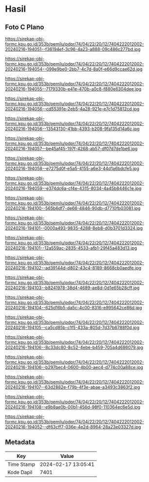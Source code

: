 # Hasil

## Foto C Plano

https://sirekap-obj-formc.kpu.go.id/353b/pemilu/pdpr/74/04/22/20/12/7404222012002-20240216-194051--f36194ef-3c96-4a23-a888-09c486c277bd.jpg

https://sirekap-obj-formc.kpu.go.id/353b/pemilu/pdpr/74/04/22/20/12/7404222012002-20240216-194054--099e9be0-2bb7-4c7d-8a0f-e66d9ccae62d.jpg

https://sirekap-obj-formc.kpu.go.id/353b/pemilu/pdpr/74/04/22/20/12/7404222012002-20240216-194055--7179330b-e41e-470b-a0c8-f880e6304dee.jpg

https://sirekap-obj-formc.kpu.go.id/353b/pemilu/pdpr/74/04/22/20/12/7404222012002-20240216-194056--cd55391e-2eb5-4a28-921e-e7c1d75812cd.jpg

https://sirekap-obj-formc.kpu.go.id/353b/pemilu/pdpr/74/04/22/20/12/7404222012002-20240216-194056--13543130-41bb-4393-b208-9fa135d14a6c.jpg

https://sirekap-obj-formc.kpu.go.id/353b/pemilu/pdpr/74/04/22/20/12/7404222012002-20240216-194057--be45af45-197f-4268-ab57-df07d7de1be6.jpg

https://sirekap-obj-formc.kpu.go.id/353b/pemilu/pdpr/74/04/22/20/12/7404222012002-20240216-194058--e7275d0f-e5a5-4155-a6e3-44d1a6bdcfe5.jpg

https://sirekap-obj-formc.kpu.go.id/353b/pemilu/pdpr/74/04/22/20/12/7404222012002-20240216-194059--e374dc6a-cf4e-4315-8034-4a45b8446c1e.jpg

https://sirekap-obj-formc.kpu.go.id/353b/pemilu/pdpr/74/04/22/20/12/7404222012002-20240216-194100--565b6df7-de66-4846-90db-d7710fb03081.jpg

https://sirekap-obj-formc.kpu.go.id/353b/pemilu/pdpr/74/04/22/20/12/7404222012002-20240216-194101--0000a493-9835-4288-8eb8-d0b3701d3324.jpg

https://sirekap-obj-formc.kpu.go.id/353b/pemilu/pdpr/74/04/22/20/12/7404222012002-20240216-194101--12a559ac-2835-4533-afb1-29f45a483d13.jpg

https://sirekap-obj-formc.kpu.go.id/353b/pemilu/pdpr/74/04/22/20/12/7404222012002-20240216-194102--ad39144d-d802-43c4-8189-8668cb0aedfe.jpg

https://sirekap-obj-formc.kpu.go.id/353b/pemilu/pdpr/74/04/22/20/12/7404222012002-20240216-194103--b8241978-38d4-4689-ae8d-0d1e65b28cff.jpg

https://sirekap-obj-formc.kpu.go.id/353b/pemilu/pdpr/74/04/22/20/12/7404222012002-20240216-194104--625d16b5-da5c-4c00-8316-e995642ce86d.jpg

https://sirekap-obj-formc.kpu.go.id/353b/pemilu/pdpr/74/04/22/20/12/7404222012002-20240216-194105--ca5cd85b-c1f5-433a-805d-7d37b6788f0d.jpg

https://sirekap-obj-formc.kpu.go.id/353b/pemilu/pdpr/74/04/22/20/12/7404222012002-20240216-194106--8c33dc80-8c52-4ebe-b459-705a4d686079.jpg

https://sirekap-obj-formc.kpu.go.id/353b/pemilu/pdpr/74/04/22/20/12/7404222012002-20240216-194106--b297bec4-0600-4b00-aec4-d774c00a88ce.jpg

https://sirekap-obj-formc.kpu.go.id/353b/pemilu/pdpr/74/04/22/20/12/7404222012002-20240216-194107--63d2882e-f79b-4f3e-abae-a3493c3863f2.jpg

https://sirekap-obj-formc.kpu.go.id/353b/pemilu/pdpr/74/04/22/20/12/7404222012002-20240216-194108--e9b8ae0b-00b1-456d-98f0-110364ec6e5d.jpg

https://sirekap-obj-formc.kpu.go.id/353b/pemilu/pdpr/74/04/22/20/12/7404222012002-20240216-194052--df63cff7-036e-4e2d-8964-28a23e03327d.jpg


## Metadata

| Key        | Value               |
| ---------- | ------------------- |
| Time Stamp | 2024-02-17 13:05:41 |
| Kode Dapil | 7401                |



